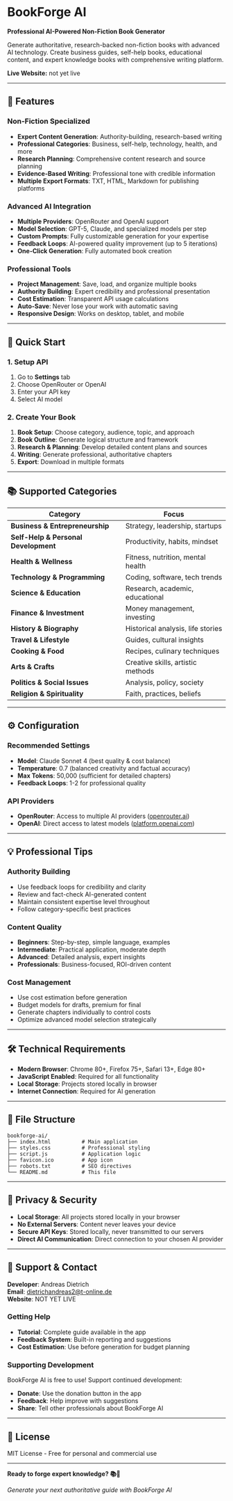 # BookForge AI

**Professional AI-Powered Non-Fiction Book Generator**

Generate authoritative, research-backed non-fiction books with advanced AI technology. Create business guides, self-help books, educational content, and expert knowledge books with comprehensive writing platform.

**Live Website:** not yet live

---

## 🎯 Features

### **Non-Fiction Specialized**
- **Expert Content Generation**: Authority-building, research-based writing
- **Professional Categories**: Business, self-help, technology, health, and more
- **Research Planning**: Comprehensive content research and source planning
- **Evidence-Based Writing**: Professional tone with credible information
- **Multiple Export Formats**: TXT, HTML, Markdown for publishing platforms

### **Advanced AI Integration**
- **Multiple Providers**: OpenRouter and OpenAI support
- **Model Selection**: GPT-5, Claude, and specialized models per step
- **Custom Prompts**: Fully customizable generation for your expertise
- **Feedback Loops**: AI-powered quality improvement (up to 5 iterations)
- **One-Click Generation**: Fully automated book creation

### **Professional Tools**
- **Project Management**: Save, load, and organize multiple books
- **Authority Building**: Expert credibility and professional presentation
- **Cost Estimation**: Transparent API usage calculations
- **Auto-Save**: Never lose your work with automatic saving
- **Responsive Design**: Works on desktop, tablet, and mobile

---

## 🚀 Quick Start

### 1. **Setup API**
1. Go to **Settings** tab
2. Choose OpenRouter or OpenAI
3. Enter your API key
4. Select AI model

### 2. **Create Your Book**
1. **Book Setup**: Choose category, audience, topic, and approach
2. **Book Outline**: Generate logical structure and framework
3. **Research & Planning**: Develop detailed content plans and sources
4. **Writing**: Generate professional, authoritative chapters
5. **Export**: Download in multiple formats

---

## 📚 Supported Categories

| **Category** | **Focus** |
|--------------|-----------|
| **Business & Entrepreneurship** | Strategy, leadership, startups |
| **Self-Help & Personal Development** | Productivity, habits, mindset |
| **Health & Wellness** | Fitness, nutrition, mental health |
| **Technology & Programming** | Coding, software, tech trends |
| **Science & Education** | Research, academic, educational |
| **Finance & Investment** | Money management, investing |
| **History & Biography** | Historical analysis, life stories |
| **Travel & Lifestyle** | Guides, cultural insights |
| **Cooking & Food** | Recipes, culinary techniques |
| **Arts & Crafts** | Creative skills, artistic methods |
| **Politics & Social Issues** | Analysis, policy, society |
| **Religion & Spirituality** | Faith, practices, beliefs |

---

## ⚙️ Configuration

### **Recommended Settings**
- **Model**: Claude Sonnet 4 (best quality & cost balance)
- **Temperature**: 0.7 (balanced creativity and factual accuracy)
- **Max Tokens**: 50,000 (sufficient for detailed chapters)
- **Feedback Loops**: 1-2 for professional quality

### **API Providers**
- **OpenRouter**: Access to multiple AI providers ([openrouter.ai](https://openrouter.ai))
- **OpenAI**: Direct access to latest models ([platform.openai.com](https://platform.openai.com))

---

## 💡 Professional Tips

### **Authority Building**
- Use feedback loops for credibility and clarity
- Review and fact-check AI-generated content
- Maintain consistent expertise level throughout
- Follow category-specific best practices

### **Content Quality**
- **Beginners**: Step-by-step, simple language, examples
- **Intermediate**: Practical application, moderate depth
- **Advanced**: Detailed analysis, expert insights
- **Professionals**: Business-focused, ROI-driven content

### **Cost Management**
- Use cost estimation before generation
- Budget models for drafts, premium for final
- Generate chapters individually to control costs
- Optimize advanced model selection strategically

---

## 🛠️ Technical Requirements

- **Modern Browser**: Chrome 80+, Firefox 75+, Safari 13+, Edge 80+
- **JavaScript Enabled**: Required for all functionality
- **Local Storage**: Projects stored locally in browser
- **Internet Connection**: Required for AI generation

---

## 📁 File Structure

```
bookforge-ai/
├── index.html          # Main application
├── styles.css          # Professional styling
├── script.js           # Application logic
├── favicon.ico         # App icon
├── robots.txt          # SEO directives
└── README.md           # This file
```

---

## 🔐 Privacy & Security

- **Local Storage**: All projects stored locally in your browser
- **No External Servers**: Content never leaves your device
- **Secure API Keys**: Stored locally, never transmitted to our servers
- **Direct AI Communication**: Direct connection to your chosen AI provider

---

## 💬 Support & Contact

**Developer**: Andreas Dietrich  
**Email**: dietrichandreas2@t-online.de  
**Website**: NOT YET LIVE

### **Getting Help**
- **Tutorial**: Complete guide available in the app
- **Feedback System**: Built-in reporting and suggestions
- **Cost Estimation**: Use before generation for budget planning

### **Supporting Development**
BookForge AI is free to use! Support continued development:
- **Donate**: Use the donation button in the app
- **Feedback**: Help improve with suggestions
- **Share**: Tell other professionals about BookForge AI

---

## 📄 License

MIT License - Free for personal and commercial use

---

**Ready to forge expert knowledge? 📚🔨**

*Generate your next authoritative guide with BookForge AI*